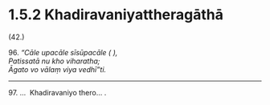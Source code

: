 

# 1.5.2 Khadiravaniyattheragāthā




(42.)

96\. _“Cāle upacāle sīsūpacāle ( ),_  
_Patissatā nu kho viharatha;_  
_Āgato vo vālaṃ viya vedhī”ti._  


---

97\. …  Khadiravaniyo thero… .





